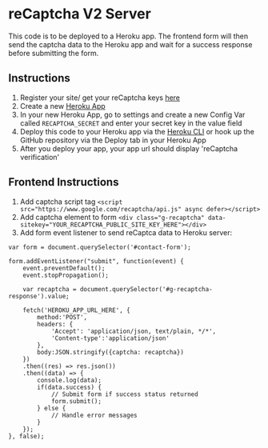 # reCaptcha V2 Server

This code is to be deployed to a Heroku app. The frontend form will then send the captcha data to the Heroku app and wait for a success response before submitting the form.

## Instructions
1. Register your site/ get your reCaptcha keys [here](https://www.google.com/recaptcha)
2. Create a new [Heroku App](https://dashboard.heroku.com/apps)
3. In your new Heroku App, go to settings and create a new Config Var called `RECAPTCHA_SECRET` and enter your secret key in the value field
4. Deploy this code to your Heroku app via the [Heroku CLI](https://devcenter.heroku.com/articles/heroku-cli) or hook up the GitHub repository via the Deploy tab in your Heroku App
5. After you deploy your app, your app url should display 'reCaptcha verification'

## Frontend Instructions
1. Add captcha script tag `<script src="https://www.google.com/recaptcha/api.js" async defer></script>`
2. Add captcha element to form `<div class="g-recaptcha" data-sitekey="YOUR_RECAPTCHA_PUBLIC_SITE_KEY_HERE"></div>`
3. Add form event listener to send reCaptca data to Heroku server:

<pre><code>var form = document.querySelector('#contact-form');

form.addEventListener("submit", function(event) {
    event.preventDefault();
    event.stopPropagation();

    var recaptcha = document.querySelector('#g-recaptcha-response').value;

    fetch('HEROKU_APP_URL_HERE', {
        method:'POST',
        headers: {
            'Accept': 'application/json, text/plain, */*',
            'Content-type':'application/json'
        },
        body:JSON.stringify({captcha: recaptcha})
    })
    .then((res) => res.json())
    .then((data) => {
        console.log(data);
        if(data.success) {
            // Submit form if success status returned
            form.submit();
        } else {
            // Handle error messages            
        }
    });
}, false);
</code></pre>
